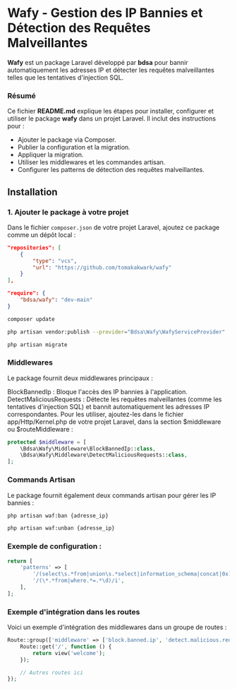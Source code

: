 # Wafy - Gestion des IP Bannies et Détection des Requêtes Malveillantes

**Wafy** est un package Laravel développé par **bdsa** pour bannir automatiquement les adresses IP et détecter les requêtes malveillantes telles que les tentatives d'injection SQL.

### Résumé

Ce fichier **README.md** explique les étapes pour installer, configurer et utiliser le package **wafy** dans un projet Laravel. Il inclut des instructions pour :

- Ajouter le package via Composer.
- Publier la configuration et la migration.
- Appliquer la migration.
- Utiliser les middlewares et les commandes artisan.
- Configurer les patterns de détection des requêtes malveillantes.

## Installation

### 1. Ajouter le package à votre projet

Dans le fichier `composer.json` de votre projet Laravel, ajoutez ce package comme un dépôt local :

```json
"repositories": [
    {
        "type": "vcs",
        "url": "https://github.com/tomakakwark/wafy"
    }
],
```

```json
"require": {
    "bdsa/wafy": "dev-main"
}
```

```bash
composer update
```

```bash
php artisan vendor:publish --provider="Bdsa\Wafy\WafyServiceProvider"
```

```bash
php artisan migrate
```

### Middlewares

Le package fournit deux middlewares principaux :

BlockBannedIp : Bloque l'accès des IP bannies à l'application.
DetectMaliciousRequests : Détecte les requêtes malveillantes (comme les tentatives d'injection SQL) et bannit automatiquement les adresses IP correspondantes.
Pour les utiliser, ajoutez-les dans le fichier app/Http/Kernel.php de votre projet Laravel, dans la section $middleware ou $routeMiddleware :

```php
protected $middleware = [
    \Bdsa\Wafy\Middleware\BlockBannedIp::class,
    \Bdsa\Wafy\Middleware\DetectMaliciousRequests::class,
];
```

### Commands Artisan

Le package fournit également deux commands artisan pour gérer les IP bannies :

```bash
php artisan waf:ban {adresse_ip}
```

```bash
php artisan waf:unban {adresse_ip}
```


### Exemple de configuration :
```php
return [
    'patterns' => [
        '/(select\s.*from|union\s.*select|information_schema|concat|0x)/i',
        '/(\*.*from|where.*=.*\d)/i',
    ],
];
```



### Exemple d'intégration dans les routes
Voici un exemple d'intégration des middlewares dans un groupe de routes :

```php
Route::group(['middleware' => ['block.banned.ip', 'detect.malicious.requests']], function () {
    Route::get('/', function () {
        return view('welcome');
    });

    // Autres routes ici
});
```
